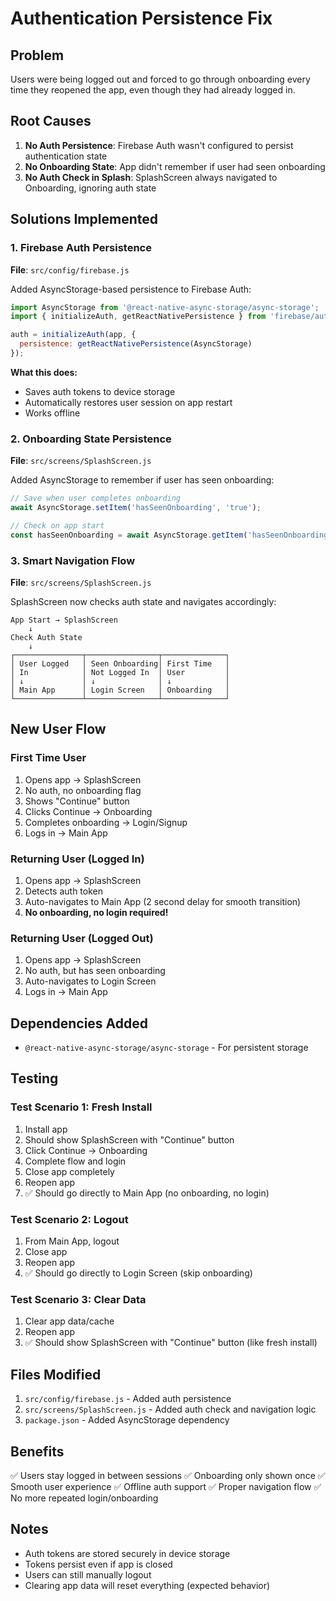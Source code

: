 # Authentication Persistence Fix

## Problem
Users were being logged out and forced to go through onboarding every time they reopened the app, even though they had already logged in.

## Root Causes
1. **No Auth Persistence**: Firebase Auth wasn't configured to persist authentication state
2. **No Onboarding State**: App didn't remember if user had seen onboarding
3. **No Auth Check in Splash**: SplashScreen always navigated to Onboarding, ignoring auth state

## Solutions Implemented

### 1. Firebase Auth Persistence
**File**: `src/config/firebase.js`

Added AsyncStorage-based persistence to Firebase Auth:
```javascript
import AsyncStorage from '@react-native-async-storage/async-storage';
import { initializeAuth, getReactNativePersistence } from 'firebase/auth';

auth = initializeAuth(app, {
  persistence: getReactNativePersistence(AsyncStorage)
});
```

**What this does:**
- Saves auth tokens to device storage
- Automatically restores user session on app restart
- Works offline

### 2. Onboarding State Persistence
**File**: `src/screens/SplashScreen.js`

Added AsyncStorage to remember if user has seen onboarding:
```javascript
// Save when user completes onboarding
await AsyncStorage.setItem('hasSeenOnboarding', 'true');

// Check on app start
const hasSeenOnboarding = await AsyncStorage.getItem('hasSeenOnboarding');
```

### 3. Smart Navigation Flow
**File**: `src/screens/SplashScreen.js`

SplashScreen now checks auth state and navigates accordingly:

```
App Start → SplashScreen
    ↓
Check Auth State
    ↓
┌───────────────┬────────────────┬──────────────┐
│ User Logged   │ Seen Onboarding│ First Time   │
│ In            │ Not Logged In  │ User         │
│ ↓             │ ↓              │ ↓            │
│ Main App      │ Login Screen   │ Onboarding   │
└───────────────┴────────────────┴──────────────┘
```

## New User Flow

### First Time User
1. Opens app → SplashScreen
2. No auth, no onboarding flag
3. Shows "Continue" button
4. Clicks Continue → Onboarding
5. Completes onboarding → Login/Signup
6. Logs in → Main App

### Returning User (Logged In)
1. Opens app → SplashScreen
2. Detects auth token
3. Auto-navigates to Main App (2 second delay for smooth transition)
4. **No onboarding, no login required!**

### Returning User (Logged Out)
1. Opens app → SplashScreen
2. No auth, but has seen onboarding
3. Auto-navigates to Login Screen
4. Logs in → Main App

## Dependencies Added
- `@react-native-async-storage/async-storage` - For persistent storage

## Testing

### Test Scenario 1: Fresh Install
1. Install app
2. Should show SplashScreen with "Continue" button
3. Click Continue → Onboarding
4. Complete flow and login
5. Close app completely
6. Reopen app
7. ✅ Should go directly to Main App (no onboarding, no login)

### Test Scenario 2: Logout
1. From Main App, logout
2. Close app
3. Reopen app
4. ✅ Should go directly to Login Screen (skip onboarding)

### Test Scenario 3: Clear Data
1. Clear app data/cache
2. Reopen app
3. ✅ Should show SplashScreen with "Continue" button (like fresh install)

## Files Modified
1. `src/config/firebase.js` - Added auth persistence
2. `src/screens/SplashScreen.js` - Added auth check and navigation logic
3. `package.json` - Added AsyncStorage dependency

## Benefits
✅ Users stay logged in between sessions
✅ Onboarding only shown once
✅ Smooth user experience
✅ Offline auth support
✅ Proper navigation flow
✅ No more repeated login/onboarding

## Notes
- Auth tokens are stored securely in device storage
- Tokens persist even if app is closed
- Users can still manually logout
- Clearing app data will reset everything (expected behavior)
